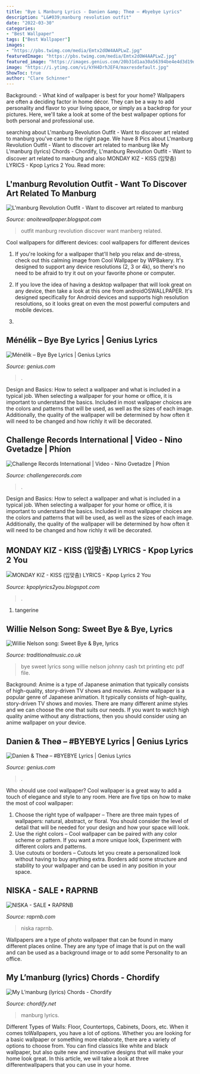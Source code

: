```yaml
---
title: "Bye L Manburg Lyrics - Danien &amp; Theø – #byebye Lyrics"
description: "L&#039;manburg revolution outfit"
date: "2022-03-30"
categories:
- "Best Wallpaper"
tags: ["Best Wallpaper"]
images:
- "https://pbs.twimg.com/media/Emtx2dOW4AAPLwZ.jpg"
featuredImage: "https://pbs.twimg.com/media/Emtx2dOW4AAPLwZ.jpg"
featured_image: "https://images.genius.com/20b31d1aa30a56394be4e4d3d19d502b.960x355x1.png"
image: "https://i.ytimg.com/vi/kYH4DrhJEF4/maxresdefault.jpg"
ShowToc: true
author: "Clare Schinner"
---
```



Background: - What kind of wallpaper is best for your home?
Wallpapers are often a deciding factor in home décor. They can be a way to add personality and flavor to your living space, or simply as a backdrop for your pictures. Here, we'll take a look at some of the best wallpaper options for both personal and professional use.

	

		
searching about L&#039;manburg Revolution Outfit - Want to discover art related to manburg you've came to the right page. We have 8 Pics about L&#039;manburg Revolution Outfit - Want to discover art related to manburg like My L’manburg (lyrics) Chords - Chordify, L&#039;manburg Revolution Outfit - Want to discover art related to manburg and also MONDAY KIZ - KISS (입맞춤) LYRICS - Kpop Lyrics 2 You. Read more:
		
    
## L&#039;manburg Revolution Outfit - Want To Discover Art Related To Manburg

<img loading=lazy src="https://pbs.twimg.com/media/Emtx2dOW4AAPLwZ.jpg" onerror="this.onerror=null;this.src='https://tse2.mm.bing.net/th?id=OIP.3btciMKB-fBujm3Jym-0VgHaJ4&amp;pid=15.1';" alt="L&#039;manburg Revolution Outfit - Want to discover art related to manburg">

_Source: anoitewallpaper.blogspot.com_

>outfit manburg revolution discover want manberg related. 

	

Cool wallpapers for different devices:
cool wallpapers for different devices 

1. If you're looking for a wallpaper that'll help you relax and de-stress, check out this calming image from Cool Wallpaper by WPBakery. It's designed to support any device resolutions (2, 3 or 4k), so there's no need to be afraid to try it out on your favorite phone or computer.

2. If you love the idea of having a desktop wallpaper that will look great on any device, then take a look at this one from androidOSWALLPAPER. It's designed specifically for Android devices and supports high resolution resolutions, so it looks great on even the most powerful computers and mobile devices.

3.

    
## Ménélik – Bye Bye Lyrics | Genius Lyrics

<img loading=lazy src="https://images.genius.com/327be7bdc3cb235fdba96a429bf3f190.599x598x1.jpg" onerror="this.onerror=null;this.src='https://tse1.mm.bing.net/th?id=OIP.1e3sOJdCaZGZjJBad8S_mwHaHZ&amp;pid=15.1';" alt="Ménélik – Bye Bye Lyrics | Genius Lyrics">

_Source: genius.com_

>. 

	

Design and Basics: How to select a wallpaper and what is included in a typical job.
When selecting a wallpaper for your home or office, it is important to understand the basics. Included in most wallpaper choices are the colors and patterns that will be used, as well as the sizes of each image. Additionally, the quality of the wallpaper will be determined by how often it will need to be changed and how richly it will be decorated.

    
## Challenge Records International | Video - Nino Gvetadze | Phíon

<img loading=lazy src="https://img.youtube.com/vi/g4BWSmgf6sE/0.jpg" onerror="this.onerror=null;this.src='https://tse4.mm.bing.net/th?id=OIP.W5ysigrq4QG_e63vQbD4cQHaFj&amp;pid=15.1';" alt="Challenge Records International | Video - Nino Gvetadze | Phíon">

_Source: challengerecords.com_

>. 

	

Design and Basics: How to select a wallpaper and what is included in a typical job.
When selecting a wallpaper for your home or office, it is important to understand the basics. Included in most wallpaper choices are the colors and patterns that will be used, as well as the sizes of each image. Additionally, the quality of the wallpaper will be determined by how often it will need to be changed and how richly it will be decorated.

    
## MONDAY KIZ - KISS (입맞춤) LYRICS - Kpop Lyrics 2 You

<img loading=lazy src="https://1.bp.blogspot.com/-LJKIP5F1ytA/UqkpgiHidSI/AAAAAAAAHn4/ttyS5bG54Kc/s1600/MONDAY+KIZ+-+KISS.jpg" onerror="this.onerror=null;this.src='https://tse2.mm.bing.net/th?id=OIP.c9i3Oe3USlKHllPmy3tOOgHaHa&amp;pid=15.1';" alt="MONDAY KIZ - KISS (입맞춤) LYRICS - Kpop Lyrics 2 You">

_Source: kpoplyrics2you.blogspot.com_

>. 

	

1. tangerine 

    
## Willie Nelson Song: Sweet Bye &amp; Bye, Lyrics

<img loading=lazy src="http://www.traditionalmusic.co.uk/willie-nelson/png/sweet-bye-&amp;-bye.png" onerror="this.onerror=null;this.src='https://tse4.mm.bing.net/th?id=OIP.np8wK88d4clIW1uuT-2bCwHaJB&amp;pid=15.1';" alt="Willie Nelson song: Sweet Bye &amp; Bye, lyrics">

_Source: traditionalmusic.co.uk_

>bye sweet lyrics song willie nelson johnny cash txt printing etc pdf file. 

	

Background: Anime is a type of Japanese animation that typically consists of high-quality, story-driven TV shows and movies.
Anime wallpaper is a popular genre of Japanese animation. It typically consists of high-quality, story-driven TV shows and movies. There are many different anime styles and we can choose the one that suits our needs. If you want to watch high quality anime without any distractions, then you should consider using an anime wallpaper on your device.

    
## Danien &amp; Theø – #BYEBYE Lyrics | Genius Lyrics

<img loading=lazy src="https://images.genius.com/20b31d1aa30a56394be4e4d3d19d502b.960x355x1.png" onerror="this.onerror=null;this.src='https://tse1.mm.bing.net/th?id=OIP.Q9s7y9MBpfgzSVq6wImKuAHaCv&amp;pid=15.1';" alt="Danien &amp; Theø – #BYEBYE Lyrics | Genius Lyrics">

_Source: genius.com_

>. 

	

Who should use cool wallpaper?
Cool wallpaper is a great way to add a touch of elegance and style to any room. Here are five tips on how to make the most of cool wallpaper: 
1) Choose the right type of wallpaper – There are three main types of wallpapers: natural, abstract, or floral. You should consider the level of detail that will be needed for your design and how your space will look. 
2) Use the right colors – Cool wallpaper can be paired with any color scheme or pattern. If you want a more unique look, Experiment with different colors and patterns. 
3) Use cutouts or borders – Cutouts let you create a personalized look without having to buy anything extra. Borders add some structure and stability to your wallpaper and can be used in any position in your space.

    
## NISKA - SALE • RAPRNB

<img loading=lazy src="https://www.raprnb.com/wp-content/uploads/2017/10/VISU-LYRICS-niska-sale-2.jpg" onerror="this.onerror=null;this.src='https://tse1.mm.bing.net/th?id=OIP.N-FvrNu5MP0uuJI35mgydwHaFE&amp;pid=15.1';" alt="NISKA - SALE • RAPRNB">

_Source: raprnb.com_

>niska raprnb. 

	



Wallpapers are a type of photo wallpaper that can be found in many different places online. They are any type of image that is put on the wall and can be used as a background image or to add some Personality to an office.

    
## My L’manburg (lyrics) Chords - Chordify

<img loading=lazy src="https://i.ytimg.com/vi/kYH4DrhJEF4/maxresdefault.jpg" onerror="this.onerror=null;this.src='https://tse1.mm.bing.net/th?id=OIP.AjJxqyQ14mkX1o0_zhCj-wHaEK&amp;pid=15.1';" alt="My L’manburg (lyrics) Chords - Chordify">

_Source: chordify.net_

>manburg lyrics. 

	

Different Types of Walls: Floor, Countertops, Cabinets, Doors, etc.
When it comes toWallpapers, you have a lot of options. Whether you are looking for a basic wallpaper or something more elaborate, there are a variety of options to choose from. You can find classics like white and black wallpaper, but also quite new and innovative designs that will make your home look great. In this article, we will take a look at three differentwallpapers that you can use in your home.

